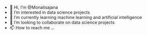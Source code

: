 - 👋 Hi, I’m @Monalisajana
- 👀 I’m interested in data science projects
- 🌱 I’m currently learning machine learning and artificial intelligence
- 💞️ I’m looking to collaborate on data science projects
- 📫 How to reach me ...

<!---
Monalisajana/Monalisajana is a ✨ special ✨ repository because its `README.md` (this file) appears on your GitHub profile.
You can click the Preview link to take a look at your changes.
--->
